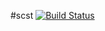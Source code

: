 #scst [![Build Status](https://travis-ci.org/lutak-srce/scst.svg)](https://travis-ci.org/lutak-srce/scst)
